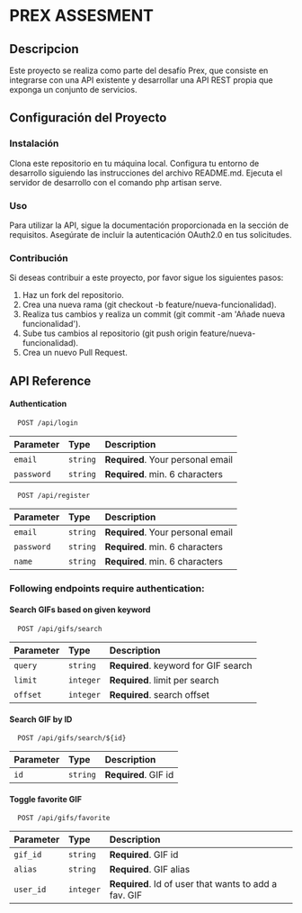 # PREX ASSESMENT

## Descripcion
Este proyecto se realiza como parte del desafío Prex, que consiste en integrarse con una API existente y desarrollar una API REST propia que exponga un conjunto de servicios.

## Configuración del Proyecto
### Instalación
Clona este repositorio en tu máquina local.
Configura tu entorno de desarrollo siguiendo las instrucciones del archivo README.md.
Ejecuta el servidor de desarrollo con el comando php artisan serve.
### Uso
Para utilizar la API, sigue la documentación proporcionada en la sección de requisitos. Asegúrate de incluir la autenticación OAuth2.0 en tus solicitudes.

### Contribución
Si deseas contribuir a este proyecto, por favor sigue los siguientes pasos:

1. Haz un fork del repositorio.
2. Crea una nueva rama (git checkout -b feature/nueva-funcionalidad).
3. Realiza tus cambios y realiza un commit (git commit -am 'Añade nueva funcionalidad').
4. Sube tus cambios al repositorio (git push origin feature/nueva-funcionalidad).
5. Crea un nuevo Pull Request.


## API Reference

#### Authentication

```http
  POST /api/login
```

| Parameter | Type     | Description                |
| :-------- | :------- | :------------------------- |
| `email` | `string` | **Required**. Your personal email |
| `password` | `string` | **Required**. min. 6 characters |

```http
  POST /api/register
```

| Parameter | Type     | Description                |
| :-------- | :------- | :------------------------- |
| `email` | `string` | **Required**. Your personal email |
| `password` | `string` | **Required**. min. 6 characters |
| `name` | `string` | **Required**. min. 6 characters |


### Following endpoints require authentication:
#### Search GIFs  based on given keyword
```http
  POST /api/gifs/search
```

| Parameter | Type     | Description                       |
| :-------- | :------- | :-------------------------------- |
| `query`      | `string` | **Required**. keyword for GIF search |
| `limit`      | `integer` | **Required**. limit per search |
| `offset`      | `integer` | **Required**. search offset |


#### Search GIF by ID
```http
  POST /api/gifs/search/${id}
```

| Parameter | Type     | Description                       |
| :-------- | :------- | :-------------------------------- |
| `id`      | `string` | **Required**. GIF id |

#### Toggle favorite GIF
```http
  POST /api/gifs/favorite
```

| Parameter | Type     | Description                       |
| :-------- | :------- | :-------------------------------- |
| `gif_id`      | `string` | **Required**. GIF id |
| `alias`      | `string` | **Required**. GIF alias |
| `user_id`      | `integer` | **Required**. Id of user that wants to add a fav. GIF |
